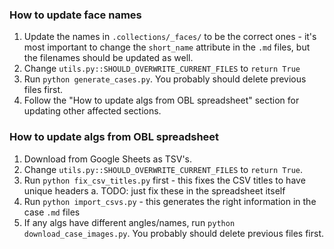 ### How to update face names
1. Update the names in `.collections/_faces/` to be the correct ones - it's most important to change the `short_name` attribute in the `.md` files, but the filenames should be updated as well.
2. Change `utils.py::SHOULD_OVERWRITE_CURRENT_FILES` to `return True`
3. Run `python generate_cases.py`.  You probably should delete previous files first.
4. Follow the "How to update algs from OBL spreadsheet" section for updating other affected sections.

### How to update algs from OBL spreadsheet
1. Download from Google Sheets as TSV's.
2. Change `utils.py::SHOULD_OVERWRITE_CURRENT_FILES` to `return True`.
3. Run `python fix_csv_titles.py` first - this fixes the CSV titles to have unique headers
	a. TODO: just fix these in the spreadsheet itself
4. Run `python import_csvs.py` - this generates the right information in the case `.md` files
5. If any algs have different angles/names, run `python download_case_images.py`.  You probably should delete previous files first.
